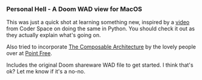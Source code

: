 ### Personal Hell - A Doom WAD view for MacOS

This was just a quick shot at learning something new, inspired by a [video](https://www.youtube.com/watch?v=XV-cSvFM3ak) from Coder Space on doing the same in Python. You should check it out as they actually explain what's going on.

Also tried to incorporate [The Composable Architecture](https://github.com/pointfreeco/swift-composable-architecture) by the lovely people over at [Point Free](https://www.pointfree.co).

Includes the original Doom shareware WAD file to get started. I think that's ok? Let me know if it's a no-no.

